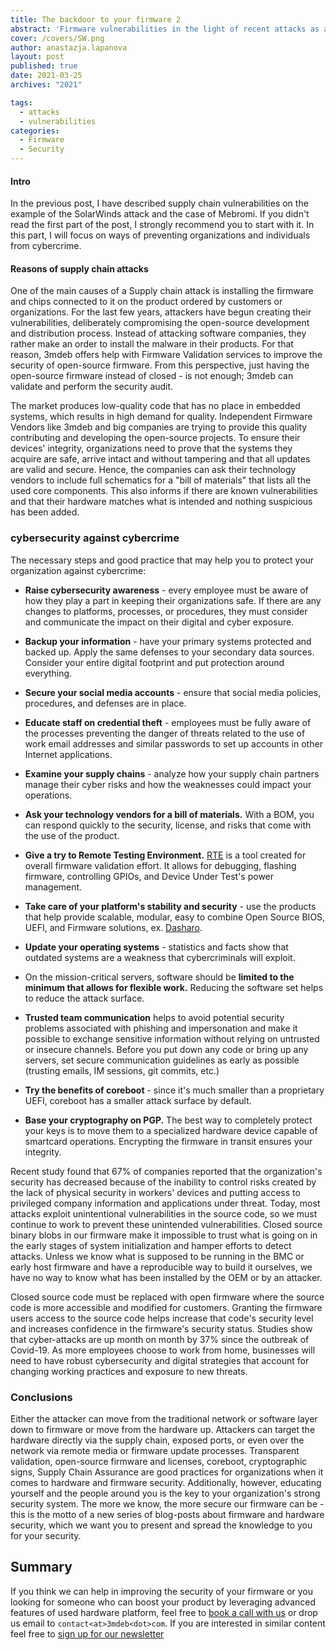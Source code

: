 ```yaml
---
title: The backdoor to your firmware 2
abstract: 'Firmware vulnerabilities in the light of recent attacks as a backdoor of the firmware - part 2'
cover: /covers/SW.png
author: anastazja.lapanova
layout: post
published: true
date: 2021-03-25
archives: "2021"

tags:
  - attacks
  - vulnerabilities
categories:
  - Firmware
  - Security
---
```


#### Intro

In the previous post, I have described supply chain vulnerabilities on the
example of the SolarWinds attack and the case of Mebromi. If you didn't read the
first part of the post, I strongly recommend you to start with it. In this part,
I will focus on ways of preventing organizations and individuals from
cybercrime.

#### Reasons of supply chain attacks

One of the main causes of a Supply chain attack is installing the firmware and
chips connected to it on the product ordered by customers or organizations. For
the last few years, attackers have begun creating their vulnerabilities,
deliberately compromising the open-source development and distribution process.
Instead of attacking software companies, they rather make an order to install
the malware in their products. For that reason, 3mdeb offers help with Firmware
Validation services to improve the security of open-source firmware. From this
perspective, just having the open-source firmware instead of closed - is not
enough; 3mdeb can validate and perform the security audit.

The market produces low-quality code that has no place in embedded systems,
which results in high demand for quality. Independent Firmware Vendors like
3mdeb and big companies are trying to provide this quality contributing and
developing the open-source projects. To ensure their devices' integrity,
organizations need to prove that the systems they acquire are safe, arrive
intact and without tampering and that all updates are valid and secure. Hence,
the companies can ask their technology vendors to include full schematics for a
"bill of materials" that lists all the used core components. This also informs
if there are known vulnerabilities and that their hardware matches what is
intended and nothing suspicious has been added.

### cybersecurity against cybercrime

The necessary steps and good practice that may help you to protect your
organization against cybercrime:

- **Raise cybersecurity awareness** - every employee must be aware of how they
  play a part in keeping their organizations safe. If there are any changes to
  platforms, processes, or procedures, they must consider and communicate the
  impact on their digital and cyber exposure.

- **Backup your information** - have your primary systems protected and backed
  up. Apply the same defenses to your secondary data sources. Consider your
  entire digital footprint and put protection around everything.

- **Secure your social media accounts** - ensure that social media policies,
  procedures, and defenses are in place.

- **Educate staff on credential theft** - employees must be fully aware of the
  processes preventing the danger of threats related to the use of work email
  addresses and similar passwords to set up accounts in other Internet
  applications.

- **Examine your supply chains** - analyze how your supply chain partners manage
  their cyber risks and how the weaknesses could impact your operations.

- **Ask your technology vendors for a bill of materials.** With a BOM, you can
  respond quickly to the security, license, and risks that come with the use of
  the product.

- **Give a try to Remote Testing Environment.**
  [RTE](https://3mdeb.com/shop/open-source-hardware/open-source-hardware-3mdeb/rte/)
  is a tool created for overall firmware validation effort. It allows for
  debugging, flashing firmware, controlling GPIOs, and Device Under Test's power
  management.

- **Take care of your platform's stability and security** - use the products
  that help provide scalable, modular, easy to combine Open Source BIOS, UEFI,
  and Firmware solutions, ex. [Dasharo](https://dasharo.com/).

- **Update your operating systems** - statistics and facts show that outdated
  systems are a weakness that cybercriminals will exploit.

- On the mission-critical servers, software should be **limited to the minimum
  that allows for flexible work.** Reducing the software set helps to reduce the
  attack surface.

- **Trusted team communication** helps to avoid potential security problems
  associated with phishing and impersonation and make it possible to exchange
  sensitive information without relying on untrusted or insecure channels.
  Before you put down any code or bring up any servers, set secure communication
  guidelines as early as possible (trusting emails, IM sessions, git commits,
  etc.)

- **Try the benefits of coreboot** - since it's much smaller than a proprietary
  UEFI, coreboot has a smaller attack surface by default.

- **Base your cryptography on PGP.** The best way to completely protect your
  keys is to move them to a specialized hardware device capable of smartcard
  operations. Encrypting the firmware in transit ensures your integrity.

Recent study found that 67% of companies reported that the organization's
security has decreased because of the inability to control risks created by the
lack of physical security in workers' devices and putting access to privileged
company information and applications under threat. Today, most attacks exploit
unintentional vulnerabilities in the source code, so we must continue to work to
prevent these unintended vulnerabilities. Closed source binary blobs in our
firmware make it impossible to trust what is going on in the early stages of
system initialization and hamper efforts to detect attacks. Unless we know what
is supposed to be running in the BMC or early host firmware and have a
reproducible way to build it ourselves, we have no way to know what has been
installed by the OEM or by an attacker.

Closed source code must be replaced with open firmware where the source code is
more accessible and modified for customers. Granting the firmware users access
to the source code helps increase that code's security level and increases
confidence in the firmware's security status. Studies show that cyber-attacks
are up month on month by 37% since the outbreak of Covid-19. As more employees
choose to work from home, businesses will need to have robust cybersecurity and
digital strategies that account for changing working practices and exposure to
new threats.

### Conclusions

Either the attacker can move from the traditional network or software layer down
to firmware or move from the hardware up. Attackers can target the hardware
directly via the supply chain, exposed ports, or even over the network via
remote media or firmware update processes. Transparent validation, open-source
firmware and licenses, coreboot, cryptographic signs, Supply Chain Assurance are
good practices for organizations when it comes to hardware and firmware
security. Additionally, however, educating yourself and the people around you is
the key to your organization's strong security system. The more we know, the
more secure our firmware can be - this is the motto of a new series of
blog-posts about firmware and hardware security, which we want you to present
and spread the knowledge to you for your security.

## Summary

If you think we can help in improving the security of your firmware or you
looking for someone who can boost your product by leveraging advanced features
of used hardware platform, feel free to
[book a call with us](https://cloud.3mdeb.com/index.php/apps/calendar/appointment/n7T65toSaD9t) or
drop us email to `contact<at>3mdeb<dot>com`. If you are interested in similar
content feel free to [sign up for our newsletter](https://3mdeb.com/subscribe/3mdeb_newsletter.html)
